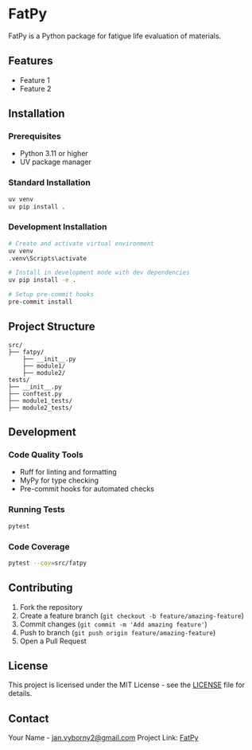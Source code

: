 # FatPy

FatPy is a Python package for fatigue life evaluation of materials.

## Features

- Feature 1
- Feature 2

## Installation

### Prerequisites
- Python 3.11 or higher
- UV package manager

### Standard Installation
```bash
uv venv
uv pip install .
```

### Development Installation
```bash
# Create and activate virtual environment
uv venv
.venv\Scripts\activate

# Install in development mode with dev dependencies
uv pip install -e .

# Setup pre-commit hooks
pre-commit install
```

## Project Structure
```
src/
├── fatpy/
    ├── __init__.py
    ├── module1/
    ├── module2/
tests/
├── __init__.py
├── conftest.py
├── module1_tests/
├── module2_tests/
```

## Development

### Code Quality Tools
- Ruff for linting and formatting
- MyPy for type checking
- Pre-commit hooks for automated checks

### Running Tests
```bash
pytest
```

### Code Coverage
```bash
pytest --cov=src/fatpy
```

## Contributing

1. Fork the repository
2. Create a feature branch (`git checkout -b feature/amazing-feature`)
3. Commit changes (`git commit -m 'Add amazing feature'`)
4. Push to branch (`git push origin feature/amazing-feature`)
5. Open a Pull Request

## License

This project is licensed under the MIT License - see the [LICENSE](LICENSE) file for details.

## Contact

Your Name - jan.vyborny2@gmail.com
Project Link: [FatPy](https://github.com/vybornak2/fatpy)
